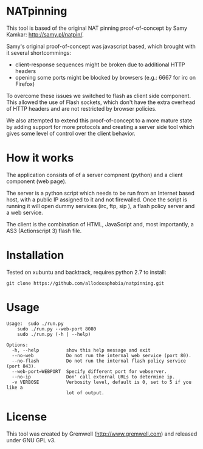 NATpinning
===============
This tool is based of the original NAT pinning proof-of-concept by Samy Kamkar: http://samy.pl/natpin/.

Samy's original proof-of-concept was javascript based, which brought with it several shortcommings:

* client-response sequences might be broken due to additional HTTP headers
* opening some ports might be blocked by browsers (e.g.: 6667 for irc on Firefox)

To overcome these issues we switched to flash as client side component. This allowed the use of Flash sockets, which don't have the extra overhead of HTTP headers and are not restricted by browser policies. 

We also attempted to extend this proof-of-concept to a more mature state by adding support for more protocols and creating a server side tool which gives some level of control over the client behavior.


How it works
============
The application consists of of a server compnent (python) and a client component (web page).

The server is a python script which needs to be run from an Internet based host, with a public IP assigned to it and not firewalled.
Once the script is running it will open dummy services (irc, ftp, sip ), a flash policy server and a web service.

The client is the combination of HTML, JavaScript and, most importantly, a AS3 (Actionscript 3) flash file. 

Installation
==============
Tested on xubuntu and backtrack, requires python 2.7
to install:
```
git clone https://github.com/allodoxaphobia/natpinning.git
```


Usage
==============
```
Usage:  sudo ./run.py
	sudo ./run.py --web-port 8080
	sudo ./run.py (-h | --help)

Options:
  -h, --help          show this help message and exit
  --no-web            Do not run the internal web service (port 80).
  --no-flash          Do not run the internal flash policy service (port 843).
  --web-port=WEBPORT  Specify different port for webserver.
  --no-ip             Don' call external URLs to determine ip.
  -v VERBOSE          Verbosity level, default is 0, set to 5 if you like a
                      lot of output.
```

License
==============
This tool was created by Gremwell (http://www.gremwell.com) and released under GNU GPL v3. 
